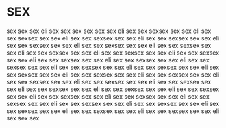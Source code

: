 # SEX

sex sex sex eli sex sex sex sex sex sex eli sex sex sexsex sex sex eli sex sex sexsex sex sex eli sex sex sexsex sex sex eli sex sex sexsex sex sex eli sex sex sexsex sex sex eli sex sex sexsex sex sex eli sex sex sexsex sex sex eli sex sex sexsex sex sex eli sex sex sexsex sex sex eli sex sex sexsex sex sex eli sex sex sexsex sex sex eli sex sex sexsex sex sex eli sex sex sexsex sex sex eli sex sex sexsex sex sex eli sex sex sexsex sex sex eli sex sex sexsex sex sex eli sex sex sexsex sex sex eli sex sex sexsex sex sex eli sex sex sexsex sex sex eli sex sex sexsex sex sex eli sex sex sexsex sex sex eli sex sex sexsex sex sex eli sex sex sexsex sex sex eli sex sex sexsex sex sex eli sex sex sexsex sex sex eli sex sex sexsex sex sex eli sex sex sexsex sex sex eli sex sex sexsex sex sex eli sex sex sexsex sex sex eli sex sex sexsex sex sex eli sex sex sexsex sex sex eli sex sex sexsex sex sex eli sex sex sex
